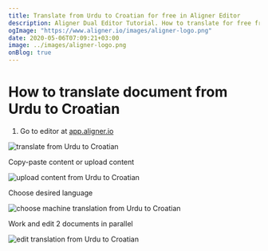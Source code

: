 ```yaml
---
title: Translate from Urdu to Croatian for free in Aligner Editor
description: Aligner Dual Editor Tutorial. How to translate for free from Urdu to Croatian. Aligner is multilingual document management platform. 
ogImage: "https://www.aligner.io/images/aligner-logo.png"
date: 2020-05-06T07:09:21+03:00
image: ../images/aligner-logo.png
onBlog: true
---
```


# How to translate document from Urdu to Croatian

1. Go to editor at [app.aligner.io](https://app.aligner.io "Aligner App web page")

![translate from Urdu to Croatian](../aligner-blank-editor.png "translate from Urdu to Croatian")

Copy-paste content or upload content

![upload content from Urdu to Croatian](../aligner-uploaded-document.png "upload content from Urdu to Croatian")

Choose desired language

![choose machine translation from Urdu to Croatian](../aligner-language-dropdown.png "choose machine translation from Urdu to Croatian")

Work and edit 2 documents in parallel

![edit translation from Urdu to Croatian](../aligner-double-sitded-editor.png "edit translation from Urdu to Croatian")

